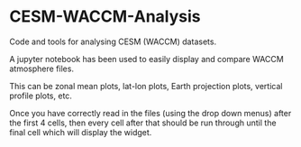 # CESM-WACCM-Analysis
Code and tools for analysing CESM (WACCM) datasets.

A jupyter notebook has been used to easily display and compare WACCM atmosphere files.

This can be zonal mean plots, lat-lon plots, Earth projection plots, vertical profile plots, etc.

Once you have correctly read in the files (using the drop down menus) after the first 4 cells, then every cell after that should be run through until the final cell which will display the widget.

